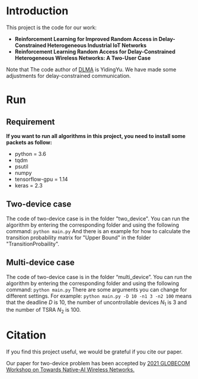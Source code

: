 # Introduction
This project is the code for our work:
 - **Reinforcement Learning for Improved Random   Access in Delay-Constrained Heterogeneous  Industrial IoT Networks**
 - **Reinforcement Learning Random Access for Delay-Constrained Heterogeneous Wireless Networks: A Two-User Case**

Note that The code author of [DLMA](https://github.com/YidingYu/DLMA) is YidingYu.  We have made some adjustments for delay-constrained communication.
# Run
## Requirement
**If you want to run all algorithms in this project, you need to install some packets as follow:**
- python = 3.6  
- tqdm  
- psutil
- numpy
- tensorflow-gpu = 1.14  
- keras = 2.3

## Two-device case

The code of two-device case is in the folder "two_device".
You can run the algorithm by entering the corresponding folder and using the following command:
``
python main.py
``
And there is an example for how to calculate the transition probability matrix for "Upper Bound" in the folder "TransitionProbaility".
## Multi-device case
The code of two-device case is in the folder “multi_device”.
You can run the algorithm by entering the corresponding folder and using the following command:
``
python main.py
``
There are some arguments you can change for different settings.
For example:
``
python main.py -D 10 -n1 3 -n2 100
``
means that the deadline $D$ is 10, the  number of uncontrollable devices $N_1$ is 3 and the number of TSRA $N_2$ is 100.

# Citation
If you find this project useful, we would be grateful if you cite our paper.

Our paper for two-device problem has been accepted by [2021 GLOBECOM Workshop on Towards Native-AI Wireless Networks.](https://globecom2021.ieee-globecom.org/workshop/ws-16-workshop-towards-native-ai-wireless-networks/program)

